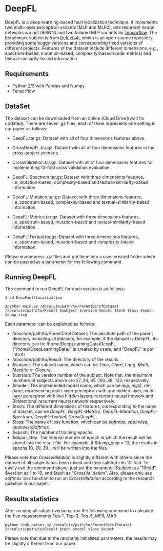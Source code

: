 # DeepFL
DeepFL is a deep-learning-based fault localization technique. It implements two multi-layer perceptron variants (MLP and MLP2), one recurrent neural networks variant (BiRNN) and two tailored MLP variants by [Tensorflow](https://www.tensorflow.org/). The benchmark subject is from [Defects4j](https://github.com/rjust/defects4j), which is an open source repository, providing some buggy versions and corresponding fixed versions of different projects. Features of the dataset include different dimensions, e.g., spectrum-based, mutation-based, complexity-based (code metrics) and textual-similarity-based information.  

## Requirements ##
- Python 2/3 with Pandas and Numpy
- Tensorflow

## DataSet ##
The dataset can be downloaded from an online [Cloud Drive](wait for updated). There are seven .gz files, each of them represents one setting in our paper as follows:

* DeepFL.tar.gz: Dataset with all of four dimensions features above.

* CrossDeepFL.tar.gz: Dataset with all of four dimensions features in the cross-project scenario. 

* CrossValidation.tar.gz: Dataset with all of four dimensions features for implementing 10-fold cross validation evaluation.

* DeepFL-Spectrum.tar.gz: Dataset with three dimensions features, i.e.,mutation-based, complexity-based and textual-similarity-based information.

* DeepFL-Mutation.tar.gz: Dataset with three dimensions features, i.e.,spectrum-based, complexity-based and textual-similarity-based information.

* DeepFL-Metrics.tar.gz: Dataset with three dimensions features, i.e.,spectrum-based, mutation-based and textual-similarity-based information.

* DeepFL-Textual.tar.gz: Dataset with three dimensions features, i.e.,spectrum-based, mutation-based and complexity-based information.


Please uncompress .gz files and put them into a user-created folder which can be passed as a parameter for the following command.
## Running DeepFL ##
The command to run DeepFL for each version is as follows:

```
$ cd DeepFaultLocalization
```

```
$python main.py /absolute/path/to/ParentDirofDataset /absolute/path/to/Result $subject $version $model $tech $loss $epoch $dump_step
```
Each parameter can be explained as follows:
* /absolute/path/to/ParentDirofDataset: The absolute path of the parent directory including all datasets, for example, if the dataset is DeepFL, its directory can be /home/DeepLearningData/DeepFL ("/home/DeepLearningData/" is created by users, and "DeepFL" is put
into it)
* /absolute/path/to/Result: The directory of the results. 
* $subject: The subject name, which can be *Time*, *Chart*, *Lang*, *Math*, *Mockito* or *Closure*.
* $version: The version number of the subject. Note that, the maximum numbers of subjects above are 27, 26, 65, 106, 38, 133, respectively.
* $model: The implemented model name, which can be *mlp*, *mlp2*, *rnn*, *birnn*, representing multi-layer perceptron with one hidden layer, multi-layer perceptron with two hidden layers, recurrent neural network and Bidirectional recurrent neural network respectively.
* $tech: The different dimensions of features, corresponding to the name of dataset, can be *DeepFL*, *DeepFL-Metrics*, *DeepFL-Mutation*, *DeepFL-Spectrum*, *DeepFL-Textual*, *CrossDeepFL*.
* $loss: The name of loss function, which can be *softmax*, *epairwise*, *epairwiseSoftmax*.
* $epoch: The number of training epochs.
* $dupm_step: The interval number of epoch in which the result will be stored into the result file. For example, if $dump_step = 10, the results in epochs 10, 20, 30... will be written into the files.

Please note that *CrossValidation* is slightly different with others since the dataset of all subjects has been mixed and then splitted into 10-fold. To easily use the command above, just set the parameter $subject as "10fold", $version as 1 to 10, and $tech as "CrossValidation". Also, please only use *softmax* loss function to run on *CrossValidation* according to the research question in our paper.

## Results statistics ##
After running all subject versions, run the following command to calculate the five measurements Top-1, Top-3, Top-5, MFR, MAR:

```
python rank_parser.py /absolute/path/to/ParentDirofDataset /absolute/path/to/Result $tech $model $loss $epoch
```
Please note that due to the randomly initialized parameters, the results may be slightly different from our paper.


